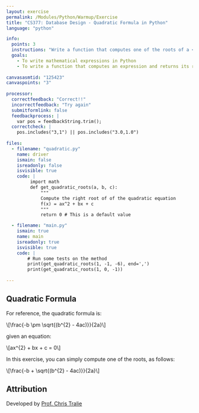 ```yaml
---
layout: exercise
permalink: /Modules/Python/Warmup/Exercise
title: "CS377: Database Design - Quadratic Formula in Python"
language: "python"

info:
  points: 3
  instructions: "Write a function that computes one of the roots of a <a href=\"https://en.wikipedia.org/wiki/Quadratic_equation\">quadratic equation</a>.  In addition to multiplying b by itself, you can compute <code>b*b</code> using the <code>b**</code> with the <code>**</code> operator.  The <code>math.sqrt()</code> method takes a single parameter, which is the number whose root should be computed, and returns the result.  Now complete the code to compute one of the roots of the quadratic formula"
  goals:
    - To write mathematical expressions in Python
    - To write a function that computes an expression and returns its result
   
canvasasmtid: "125423"
canvaspoints: "3"
   
processor:  
  correctfeedback: "Correct!!" 
  incorrectfeedback: "Try again"
  submitformlink: false
  feedbackprocess: | 
    var pos = feedbackString.trim();
  correctcheck: |
    pos.includes("3,1") || pos.includes("3.0,1.0")        
 
files:
  - filename: "quadratic.py"
    name: driver
    ismain: false
    isreadonly: false
    isvisible: true
    code: | 
         import math
         def get_quadratic_roots(a, b, c):
             """
             Compute the right root of of the quadratic equation
             f(x) = ax^2 + bx + c
             """
             return 0 # This is a default value

  - filename: "main.py"
    ismain: true
    name: main
    isreadonly: true
    isvisible: true
    code: |
        # Run some tests on the method
        print(get_quadratic_roots(1, -1, -6), end=',')
        print(get_quadratic_roots(1, 0, -1))
        
---
```


## Quadratic Formula

For reference, the quadratic formula is:

<span>\\[\frac{-b \pm \sqrt{(b^{2} - 4ac)}}{2a}\\]</span>

given an equation:

<span>\\[ax^{2} + bx + c = 0\\]</span>

In this exercise, you can simply compute one of the roots, as follows:

<span>\\[\frac{-b + \sqrt{(b^{2} - 4ac)}}{2a}\\]</span>

## Attribution

Developed by [Prof. Chris Tralie](https://www.ursinus.edu/live/profiles/4502-christopher-tralie)